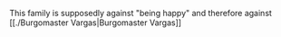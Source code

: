 This family is supposedly against "being happy" and therefore against [[./Burgomaster Vargas|Burgomaster Vargas]]